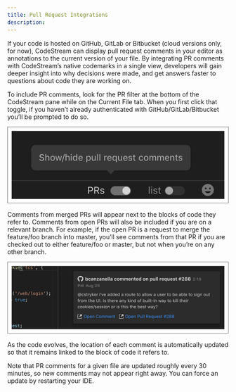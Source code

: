 ```yaml
---
title: Pull Request Integrations
description: 
---
```


If your code is hosted on GitHub, GitLab or Bitbucket (cloud versions only, for
now), CodeStream can display pull request comments in your editor as annotations
to the current version of your file. By integrating PR comments with
CodeStream’s native codemarks in a single view, developers will gain deeper
insight into why decisions were made, and get answers faster to questions about
code they are working on.

To include PR comments, look for the PR filter at the bottom of the CodeStream
pane while on the Current File tab. When you first click that toggle, if you
haven’t already authenticated with GitHub/GitLab/Bitbucket you’ll be prompted to
do so.

![PR Filter](../assets/images/PRfilter.png)

Comments from merged PRs will appear next to the blocks of code they refer to.
Comments from open PRs will also be included if you are on a relevant branch.
For example, if the open PR is a request to merge the feature/foo branch into
master, you’ll see comments from that PR if you are checked out to either
feature/foo or master, but not when you’re on any other branch.

![PR Display](../assets/images/PRSpatial.png)

As the code evolves, the location of each comment is automatically updated so
that it remains linked to the block of code it refers to.

Note that PR comments for a given file are updated roughly every 30 minutes, so
new comments may not appear right away. You can force an update by restarting
your IDE.